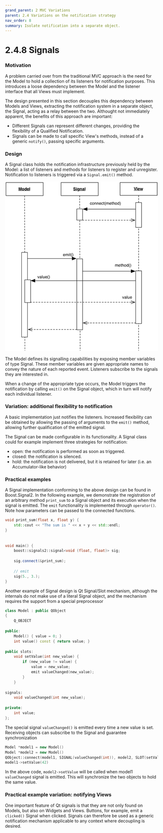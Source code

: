 ```yaml
---
grand_parent: 2 MVC Variations
parent: 2.4 Variations on the notification strategy
nav_order: 8
summary: Isolate notification into a separate object.
---
```

# 2.4.8 Signals

### Motivation

A problem carried over from the traditional MVC approach is 
the need for the Model to hold a collection of its listeners
for notification purposes. This introduces a loose dependency 
between the Model and the listener interface that all Views 
must implement.

The design presented in this section decouples this dependency
between Models and Views, extracting the notification system in 
a separate object, the Signal, acting as a relay between the two. 
Althought not immediately apparent, the benefits of this approach 
are important: 

- Different Signals can represent different changes, providing the
  flexibility of a Qualified Notification.
- Signals can be made to call specific View's methods, instead of a
  generic ``notify()``, passing specific arguments.

### Design

A Signal class holds the notification infrastructure previously held by the Model:
a list of listeners and methods for listeners to register and unregister. 
Notification to listeners is triggered via a ``Signal.emit()`` method.

<p align="center">
    <img src="images/signal/signal.png" />
</p>

The Model defines its signalling capabilities by exposing member variables
of type Signal. These member variables are given appropriate names to convey
the nature of each reported event. Listeners subscribe to the signals
they are interested in.

When a change of the appropriate type occurs, the Model triggers the
notification by calling ``emit()`` on the Signal object, which in turn
will notify each individual listener.

### Variation: additional flexibility to notification

A basic implementation just notifies the listeners.  Increased flexibility can
be obtained by allowing the passing of arguments to the ``emit()`` method,
allowing further qualification of the emitted signal.

The Signal can be made configurable in its functionality.  A Signal class could
for example implement three strategies for notification:

- open: the notification is performed as soon as triggered.
- closed: the notification is silenced.
- hold: the notification is not delivered, but it is retained for later (i.e. an Accumulator-like behavior)

### Practical examples

A Signal implementation conforming to the above design can be found in Boost.Signal2. 
In the following example, we demonstrate the registration of an arbitrary method
``print_sum`` to a Signal object and its execution when the signal is emitted. 
The ``emit`` functionality is implemented through ``operator()``. Note how
parameters can be passed to the connected functions.

```c++
void print_sum(float x, float y) {
    std::cout << "The sum is " << x + y << std::endl;
}


void main() {
    boost::signals2::signal<void (float, float)> sig;

    sig.connect(&print_sum);

    // emit
    sig(5., 3.);
}
```

Another example of Signal design is Qt Signal/Slot mechanism, although the internals
do not make use of a literal Signal object, and the mechanism requires the support from
a special preprocessor

```c++
class Model : public QObject
{
    Q_OBJECT

public:
    Model() { value = 0; }
    int value() const { return value; }

public slots:
    void setValue(int new_value) {
        if (new_value != value) {
            value = new_value;
            emit valueChanged(new_value);
        }
    }

signals:
    void valueChanged(int new_value);

private:
    int value;
};
```

The special signal ``valueChanged()`` is emitted every time a new value is set. Receiving
objects can subscribe to the Signal and guarantee synchronization

```c++
Model *model1 = new Model()
Model *model2 = new Model()
QObject::connect(model1, SIGNAL(valueChanged(int)), model2, SLOT(setValue(int)))
model1->setValue(42)
```

In the above code, ``model2->setValue`` will be called when model1 ``valueChanged`` signal is
emitted. This will synchronize the two objects to hold the same value.


### Practical example variation: notifying Views

One important feature of Qt signals is that they are not only found on Models,
but also on Widgets and Views. Buttons, for example, emit a ``clicked()``
Signal when clicked. Signals can therefore be used as a generic notification
mechanism applicable to any context where decoupling is desired.
